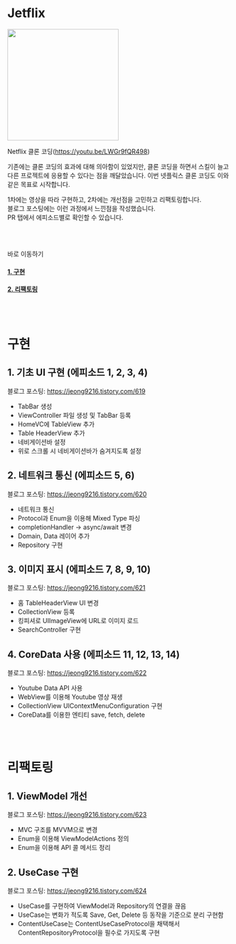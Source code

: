 # Jetflix
<img src="https://github.com/jeongju9216/Jetflix/assets/89075274/4832b0ae-dfe7-4331-8e8e-2af5f8464221" width="250" height="250"/>  
  
Netflix 클론 코딩(https://youtu.be/LWGr9fQR498)

기존에는 클론 코딩의 효과에 대해 의아함이 있었지만, 클론 코딩을 하면서 스킬이 늘고 다른 프로젝트에 응용할 수 있다는 점을 깨달았습니다.
이번 넷플릭스 클론 코딩도 이와 같은 목표로 시작합니다.  
  
1차에는 영상을 따라 구현하고, 2차에는 개선점을 고민하고 리팩토링합니다.  
블로그 포스팅에는 이런 과정에서 느낀점을 작성했습니다.  
PR 탭에서 에피소드별로 확인할 수 있습니다.  

<br></br>

바로 이동하기  
#### [1. 구현](https://github.com/jeongju9216/Jetflix/blob/main/README.md#구현)  
#### [2. 리팩토링](https://github.com/jeongju9216/Jetflix/blob/main/README.md#리팩토링)

<br></br>

# 구현
## 1. 기초 UI 구현 (에피소드 1, 2, 3, 4)  
블로그 포스팅: https://jeong9216.tistory.com/619  
- TabBar 생성
- ViewController 파일 생성 및 TabBar 등록
- HomeVC에 TableView 추가
- Table HeaderView 추가
- 네비게이션바 설정
- 위로 스크롤 시 네비게이션바가 숨겨지도록 설정

## 2. 네트워크 통신 (에피소드 5, 6)
블로그 포스팅: https://jeong9216.tistory.com/620  
- 네트워크 통신
- Protocol과 Enum을 이용해 Mixed Type 파싱
- completionHandler -> async/await 변경
- Domain, Data 레이어 추가
- Repository 구현

## 3. 이미지 표시 (에피소드 7, 8, 9, 10)  
블로그 포스팅: https://jeong9216.tistory.com/621  
- 홈 TableHeaderView UI 변경
- CollectionView 등록
- 킹피셔로 UIImageView에 URL로 이미지 로드
- SearchController 구현

## 4. CoreData 사용 (에피소드 11, 12, 13, 14)
블로그 포스팅: https://jeong9216.tistory.com/622  
- Youtube Data API 사용
- WebView를 이용해 Youtube 영상 재생
- CollectionView UIContextMenuConfiguration 구현
- CoreData를 이용한 엔티티 save, fetch, delete

<br></br>

# 리팩토링
## 1. ViewModel 개선
블로그 포스팅: https://jeong9216.tistory.com/623  
- MVC 구조를 MVVM으로 변경
- Enum을 이용해 ViewModelActions 정의
- Enum을 이용해 API 콜 메서드 정리

## 2. UseCase 구현
블로그 포스팅: https://jeong9216.tistory.com/624  
- UseCase를 구현하여 ViewModel과 Repository의 연결을 끊음
- UseCase는 변화가 적도록 Save, Get, Delete 등 동작을 기준으로 분리 구현함
- ContentUseCase는 ContentUseCaseProtocol을 채택해서 ContentRepositoryProtocol을 필수로 가지도록 구현
